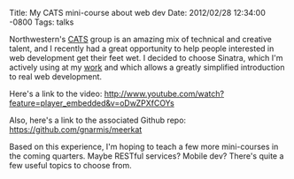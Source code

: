 Title: My CATS mini-course about web dev
Date: 2012/02/28 12:34:00 -0800
Tags: talks


Northwestern's [CATS][1] group is an amazing mix of technical and creative 
talent, and I recently had a great opportunity to help people interested in 
web development get their feet wet. I decided to choose Sinatra, which I'm 
actively using at my [work][2] and which allows a greatly simplified introduction 
to real web development.

Here's a link to the video: http://www.youtube.com/watch?feature=player_embedded&v=oDwZPXfCOYs 

Also, here's a link to the associated Github repo: https://github.com/gnarmis/meerkat 

Based on this experience, I'm hoping to teach a few more mini-courses in the 
coming quarters. Maybe RESTful services? Mobile dev? There's quite a few useful 
topics to choose from.



[1]: http://nucats.org
[2]: http://nux.northwestern.edu
